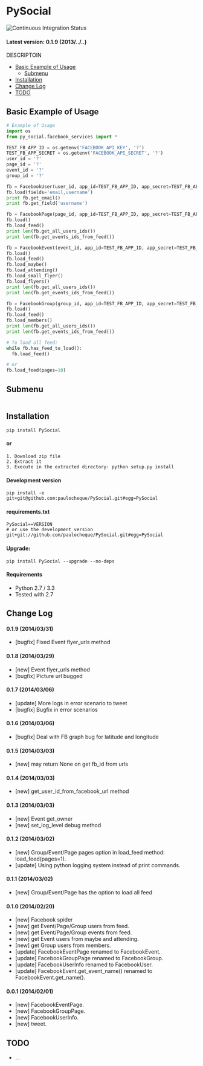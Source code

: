 PySocial
====================

![Continuous Integration Status](https://secure.travis-ci.org/paulocheque/PySocial.png)

#### Latest version: 0.1.9 (2013/../..)

DESCRIPTOIN

* [Basic Example of Usage](#basic-example-of-usage)
  * [Submenu](#submenu)
* [Installation](#installation)
* [Change Log](#change-log)
* [TODO](#todo)

Basic Example of Usage
------------------------

```python
# Example of Usage
import os
from py_social.facebook_services import *

TEST_FB_APP_ID = os.getenv('FACEBOOK_API_KEY', '?')
TEST_FB_APP_SECRET = os.getenv('FACEBOOK_API_SECRET', '?')
user_id = '?'
page_id = '?'
event_id = '?'
group_id = '?'

fb = FacebookUser(user_id, app_id=TEST_FB_APP_ID, app_secret=TEST_FB_APP_SECRET)
fb.load(fields='email,username')
print fb.get_email()
print fb.get_field('username')

fb = FacebookPage(page_id, app_id=TEST_FB_APP_ID, app_secret=TEST_FB_APP_SECRET)
fb.load()
fb.load_feed()
print len(fb.get_all_users_ids())
print len(fb.get_events_ids_from_feed())

fb = FacebookEvent(event_id, app_id=TEST_FB_APP_ID, app_secret=TEST_FB_APP_SECRET)
fb.load()
fb.load_feed()
fb.load_maybe()
fb.load_attending()
fb.load_small_flyer()
fb.load_flyers()
print len(fb.get_all_users_ids())
print len(fb.get_events_ids_from_feed())

fb = FacebookGroup(group_id, app_id=TEST_FB_APP_ID, app_secret=TEST_FB_APP_SECRET)
fb.load()
fb.load_feed()
fb.load_members()
print len(fb.get_all_users_ids())
print len(fb.get_events_ids_from_feed())

# To load all feed:
while fb.has_feed_to_load():
  fb.load_feed()

# or
fb.load_feed(pages=10)
```

Submenu
------------
```python
```


Installation
------------

```
pip install PySocial
```

#### or

```
1. Download zip file
2. Extract it
3. Execute in the extracted directory: python setup.py install
```

#### Development version

```
pip install -e git+git@github.com:paulocheque/PySocial.git#egg=PySocial
```

#### requirements.txt

```
PySocial==VERSION
# or use the development version
git+git://github.com/paulocheque/PySocial.git#egg=PySocial
```

#### Upgrade:

```
pip install PySocial --upgrade --no-deps
```

#### Requirements

* Python 2.7 / 3.3
* Tested with 2.7


Change Log
-------------

#### 0.1.9 (2014/03/31)

* [bugfix] Fixed Event flyer_urls method

#### 0.1.8 (2014/03/29)

* [new] Event flyer_urls method
* [bugfix] Picture url bugged


#### 0.1.7 (2014/03/06)

* [update] More logs in error scenario to tweet
* [bugfix] Bugfix in error scenarios

#### 0.1.6 (2014/03/06)

* [bugfix] Deal with FB graph bug for latitude and longitude

#### 0.1.5 (2014/03/03)

* [new] may return None on get fb_id from urls

#### 0.1.4 (2014/03/03)

* [new] get_user_id_from_facebook_url method

#### 0.1.3 (2014/03/03)

* [new] Event get_owner
* [new] set_log_level debug method

#### 0.1.2 (2014/03/02)

* [new] Group/Event/Page pages option in load_feed method: load_feed(pages=1).
* [update] Using python logging system instead of print commands.

#### 0.1.1 (2014/03/02)

* [new] Group/Event/Page has the option to load all feed

#### 0.1.0 (2014/02/20)

* [new] Facebook spider
* [new] get Event/Page/Group users from feed.
* [new] get Event/Page/Group events from feed.
* [new] get Event users from maybe and attending.
* [new] get Group users from members.
* [update] FacebookEventPage renamed to FacebookEvent.
* [update] FacebookGroupPage renamed to FacebookGroup.
* [update] FacebookUserInfo renamed to FacebookUser.
* [update] FacebookEvent.get_event_name() renamed to FacebookEvent.get_name().

#### 0.0.1 (2014/02/01)

* [new] FacebookEventPage.
* [new] FacebookGroupPage.
* [new] FacebookUserInfo.
* [new] tweet.


TODO
-------------

* ...
